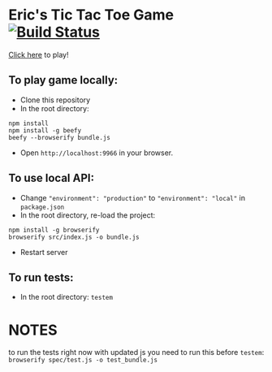 # Eric's Tic Tac Toe Game [![Build Status](https://travis-ci.org/ericdrosado/JS-Tic-Tac-Toe.svg?branch=master)](https://travis-ci.org/ericdrosado/JS-Tic-Tac-Toe)

[Click here](https://erics-tic-tac-toe.herokuapp.com) to play!

## To play game locally:

+ Clone this repository
+ In the root directory:
```
npm install
npm install -g beefy
beefy --browserify bundle.js
```
+ Open `http://localhost:9966` in your browser.

## To use local API:

+ Change `"environment": "production"` to `"environment": "local"` in `package.json`
+ In the root directory, re-load the project:
```
npm install -g browserify
browserify src/index.js -o bundle.js
```
+ Restart server

## To run tests:

+ In the root directory: `testem`


# NOTES

to run the tests right now with updated js you need to run this before `testem`:
```browserify spec/test.js -o test_bundle.js```
